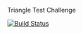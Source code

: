 Triangle Test Challenge 

[![Build Status](https://travis-ci.org/BonnieAllen/TriangleHomework.svg?branch=master)](https://travis-ci.org/BonnieAllen/TriangleHomework)